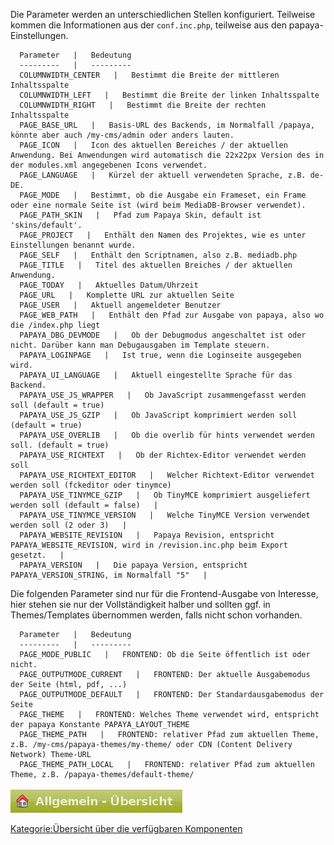 
Die Parameter werden an unterschiedlichen Stellen konfiguriert. Teilweise kommen die Informationen aus der `conf.inc.php`, teilweise aus den papaya-Einstellungen.

      Parameter   |   Bedeutung   
      ---------   |   ---------   
      COLUMNWIDTH_CENTER   |   Bestimmt die Breite der mittleren Inhaltsspalte      
      COLUMNWIDTH_LEFT   |   Bestimmt die Breite der linken Inhaltsspalte      
      COLUMNWIDTH_RIGHT   |   Bestimmt die Breite der rechten Inhaltsspalte     
      PAGE_BASE_URL   |   Basis-URL des Backends, im Normalfall /papaya, könnte aber auch /my-cms/admin oder anders lauten.      
      PAGE_ICON   |   Icon des aktuellen Bereiches / der aktuellen Anwendung. Bei Anwendungen wird automatisch die 22x22px Version des in der modules.xml angegebenen Icons verwendet.      
      PAGE_LANGUAGE   |   Kürzel der aktuell verwendeten Sprache, z.B. de-DE.      
      PAGE_MODE   |   Bestimmt, ob die Ausgabe ein Frameset, ein Frame oder eine normale Seite ist (wird beim MediaDB-Browser verwendet).      
      PAGE_PATH_SKIN   |   Pfad zum Papaya Skin, default ist 'skins/default'.      
      PAGE_PROJECT   |   Enthält den Namen des Projektes, wie es unter Einstellungen benannt wurde.      
      PAGE_SELF   |   Enthält den Scriptnamen, also z.B. mediadb.php      
      PAGE_TITLE   |   Titel des aktuellen Breiches / der aktuellen Anwendung.      
      PAGE_TODAY   |   Aktuelles Datum/Uhrzeit      
      PAGE_URL   |   Komplette URL zur aktuellen Seite      
      PAGE_USER   |   Aktuell angemeldeter Benutzer     
      PAGE_WEB_PATH   |   Enthält den Pfad zur Ausgabe von papaya, also wo die /index.php liegt      
      PAPAYA_DBG_DEVMODE   |   Ob der Debugmodus angeschaltet ist oder nicht. Darüber kann man Debugausgaben im Template steuern.      
      PAPAYA_LOGINPAGE   |   Ist true, wenn die Loginseite ausgegeben wird.      
      PAPAYA_UI_LANGUAGE   |   Aktuell eingestellte Sprache für das Backend.      
      PAPAYA_USE_JS_WRAPPER   |   Ob JavaScript zusammengefasst werden soll (default = true)      
      PAPAYA_USE_JS_GZIP   |   Ob JavaScript komprimiert werden soll (default = true)      
      PAPAYA_USE_OVERLIB   |   Ob die overlib für hints verwendet werden soll. (default = true)      
      PAPAYA_USE_RICHTEXT   |   Ob der Richtex-Editor verwendet werden soll      
      PAPAYA_USE_RICHTEXT_EDITOR   |   Welcher Richtext-Editor verwendet werden soll (fckeditor oder tinymce)      
      PAPAYA_USE_TINYMCE_GZIP   |   Ob TinyMCE komprimiert ausgeliefert werden soll (default = false)   |   
      PAPAYA_USE_TINYMCE_VERSION   |   Welche TinyMCE Version verwendet werden soll (2 oder 3)   |   
      PAPAYA_WEBSITE_REVISION   |   Papaya Revision, entspricht PAPAYA_WEBSITE_REVISION, wird in /revision.inc.php beim Export gesetzt.   |   
      PAPAYA_VERSION   |   Die papaya Version, entspricht PAPAYA_VERSION_STRING, im Normalfall "5"   |   

Die folgenden Parameter sind nur für die Frontend-Ausgabe von Interesse, hier stehen sie nur der Vollständigkeit halber und sollten ggf. in Themes/Templates übernommen werden, falls nicht schon vorhanden.

      Parameter   |   Bedeutung   
      ---------   |   ---------   
      PAGE_MODE_PUBLIC   |   FRONTEND: Ob die Seite öffentlich ist oder nicht.      
      PAGE_OUTPUTMODE_CURRENT   |   FRONTEND: Der aktuelle Ausgabemodus der Seite (html, pdf, ...)      
      PAGE_OUTPUTMODE_DEFAULT   |   FRONTEND: Der Standardausgabemodus der Seite      
      PAGE_THEME   |   FRONTEND: Welches Theme verwendet wird, entspricht der papaya Konstante PAPAYA_LAYOUT_THEME     
      PAGE_THEME_PATH   |   FRONTEND: relativer Pfad zum aktuellen Theme, z.B. /my-cms/papaya-themes/my-theme/ oder CDN (Content Delivery Network) Theme-URL      
      PAGE_THEME_PATH_LOCAL   |   FRONTEND: relativer Pfad zum aktuellen Theme, z.B. /papaya-themes/default-theme/     

![File:Admin-template-titel-icon.png](../images/Admin-template-titel-icon.png)

[Kategorie:Übersicht über die verfügbaren Komponenten](export_de/Kategorie:Übersicht_über_die_verfügbaren_Komponenten.md)

